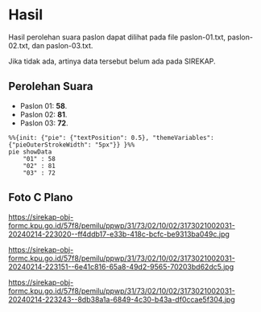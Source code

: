 # Hasil

Hasil perolehan suara paslon dapat dilihat pada file paslon-01.txt, paslon-02.txt, dan paslon-03.txt.

Jika tidak ada, artinya data tersebut belum ada pada SIREKAP.

## Perolehan Suara

 * Paslon 01: **58**.
 * Paslon 02: **81**.
 * Paslon 03: **72**.

```mermaid
%%{init: {"pie": {"textPosition": 0.5}, "themeVariables": {"pieOuterStrokeWidth": "5px"}} }%%
pie showData
    "01" : 58
    "02" : 81
    "03" : 72
```
## Foto C Plano

https://sirekap-obj-formc.kpu.go.id/57f8/pemilu/ppwp/31/73/02/10/02/3173021002031-20240214-223020--ff4ddb17-e33b-418c-bcfc-be9313ba049c.jpg

https://sirekap-obj-formc.kpu.go.id/57f8/pemilu/ppwp/31/73/02/10/02/3173021002031-20240214-223151--6e41c816-65a8-49d2-9565-70203bd62dc5.jpg

https://sirekap-obj-formc.kpu.go.id/57f8/pemilu/ppwp/31/73/02/10/02/3173021002031-20240214-223243--8db38a1a-6849-4c30-b43a-df0ccae5f304.jpg
